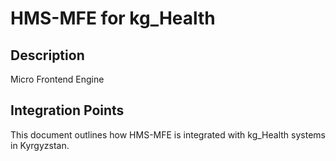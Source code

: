 # HMS-MFE for kg_Health

## Description

Micro Frontend Engine

## Integration Points

This document outlines how HMS-MFE is integrated with kg_Health systems in Kyrgyzstan.
